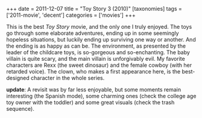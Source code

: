 +++
date = 2011-12-07
title = "Toy Story 3 (2010)"
[taxonomies]
tags = ['2011-movie', 'decent']
categories = ['movies']
+++

This is the best *Toy Story* movie, and the only one I truly enjoyed.
The toys go through some elaborate adventures, ending up in some
seemingly hopeless situations, but luckily ending up surviving one way
or another. And the ending is as happy as can be. The environment, as
presented by the leader of the childcare toys, is so-gorgeous and
so-enchanting. The baby villain is quite scary, and the main villain is
unforgivably evil. My favorite characters are Rexx (the sweet dinosaur)
and the female cowboy (with her retarded voice). The clown, who makes a
first appearance here, is the best-designed character in the whole
series.

**update**: A revisit was by far less enjoyable, but some moments remain
interesting (the Spanish mode), some charming ones (check the college
age toy owner with the toddler) and some great visuals (check the trash
sequence).
